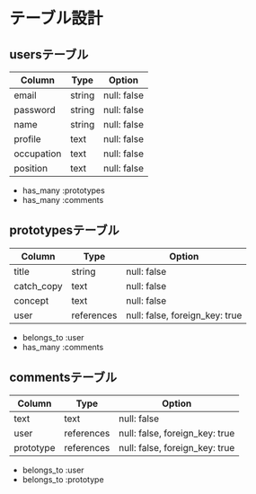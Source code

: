 # テーブル設計

## usersテーブル

| Column     | Type   | Option      |
| ---------- | ------ | ----------- |
| email      | string | null: false |
| password   | string | null: false |
| name       | string | null: false |
| profile    | text   | null: false |
| occupation | text   | null: false |
| position   | text   | null: false |

- has_many :prototypes
- has_many :comments

## prototypesテーブル
| Column     | Type       | Option                         |
| ---------- | ---------- | ------------------------------ |
| title      | string     | null: false                    |
| catch_copy | text       | null: false                    |
| concept    | text       | null: false                    |
| user       | references | null: false, foreign_key: true |

- belongs_to :user
- has_many :comments

## commentsテーブル

| Column    | Type       | Option                         |
| --------- | ---------- | ------------------------------ |
| text      | text       | null: false                    |
| user      | references | null: false, foreign_key: true |
| prototype | references | null: false, foreign_key: true |

- belongs_to :user
- belongs_to :prototype
